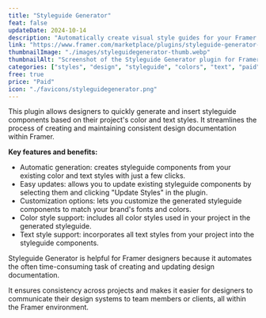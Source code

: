 ```yaml
---
title: "Styleguide Generator"
feat: false
updateDate: 2024-10-14
description: "Automatically create visual style guides for your Framer projects."
link: "https://www.framer.com/marketplace/plugins/styleguide-generator--8hxaxh19f843ykpz4m0qx9igw/?via=julesvcode"
thumbnailImage: "./images/styleguidegenerator-thumb.webp"
thumbnailAlt: "Screenshot of the Styleguide Generator plugin for Framer"
categories: ["styles", "design", "styleguide", "colors", "text", "paid"]
free: true
price: "Paid"
icon: "./favicons/styleguidegenerator.png"
---
```


This plugin allows designers to quickly generate and insert styleguide components based on their project's color and text styles. It streamlines the process of creating and maintaining consistent design documentation within Framer.

<b>Key features and benefits:</b>

- Automatic generation: creates styleguide components from your existing color and text styles with just a few clicks.
- Easy updates: allows you to update existing styleguide components by selecting them and clicking "Update Styles" in the plugin.
- Customization options: lets you customize the generated styleguide components to match your brand's fonts and colors.
- Color style support: includes all color styles used in your project in the generated styleguide.
- Text style support: incorporates all text styles from your project into the styleguide components.

Styleguide Generator is helpful for Framer designers because it automates the often time-consuming task of creating and updating design documentation. 

It ensures consistency across projects and makes it easier for designers to communicate their design systems to team members or clients, all within the Framer environment.

